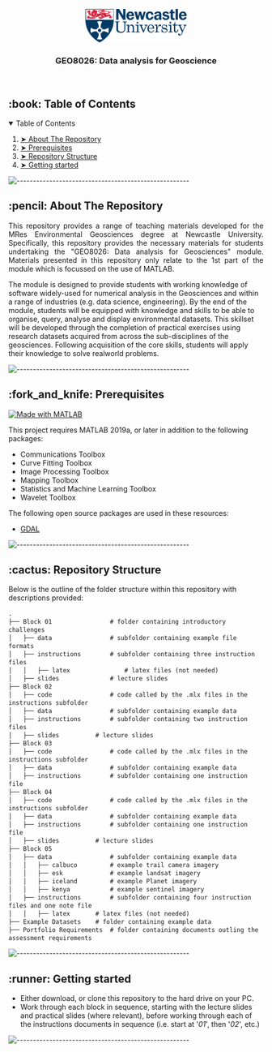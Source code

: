 <p align="center"> 
  <img src="/Block 01/instructions/latex/logo.png" alt="NCL Logo" width="200px">
</p>
<h3 align="center"> GEO8026: Data analysis for Geoscience </h3>  
</br>

<!-- TABLE OF CONTENTS -->
<h2 id="table-of-contents"> :book: Table of Contents</h2>

<details open="open">
  <summary>Table of Contents</summary>
  <ol>
    <li><a href="#about-the-repository"> ➤ About The Repository</a></li>
    <li><a href="#prerequisites"> ➤ Prerequisites</a></li>
    <li><a href="#Repository Structure"> ➤ Repository Structure</a></li>
    <li><a href="#Getting started"> ➤ Getting started</a></li>
  </ol>
</details>

![-----------------------------------------------------](https://raw.githubusercontent.com/andreasbm/readme/master/assets/lines/aqua.png)

<!-- ABOUT THE PROJECT -->
<h2 id="about-the-repository"> :pencil: About The Repository</h2>

<p align="justify"> 
This repository provides a range of teaching materials developed for the MRes Environmental Geosciences degree at Newcastle University. Specifically, this repository provides the necessary materials for students undertaking the "GEO8026: Data analysis for Geosciences" module. Materials presented in this repository only relate to the 1st part of the module which is focussed on the use of MATLAB.
	
The module is designed to provide students with working knowledge of software widely-used for numerical analysis in the Geosciences and within a range of industries (e.g. data science, engineering). By the end of the module, students will be equipped with knowledge and skills to be able to organise, query, analyse and display environmental datasets. This skillset will be developed through the completion of practical exercises using research datasets acquired from across the sub-disciplines of the geosciences. Following acquisition of the core skills, students will apply their knowledge to solve realworld problems.
</p>

![-----------------------------------------------------](https://raw.githubusercontent.com/andreasbm/readme/master/assets/lines/aqua.png)

<!-- PREREQUISITES -->
<h2 id="prerequisites"> :fork_and_knife: Prerequisites</h2>

[![Made with MATLAB](https://img.shields.io/badge/Made%20with-MATLAB-orange?style=for-the-badge&logo=MATLAB)](https://www.mathworks.com/products/matlab.html) <br>

This project requires MATLAB 2019a, or later in addition to the following packages:
* Communications Toolbox
* Curve Fitting Toolbox
* Image Processing Toolbox
* Mapping Toolbox
* Statistics and Machine Learning Toolbox
* Wavelet Toolbox

The following open source packages are used in these resources:
* [GDAL](https://gdal.org/)

![-----------------------------------------------------](https://raw.githubusercontent.com/andreasbm/readme/master/assets/lines/aqua.png)

<!-- Repository Structure -->
<h2 id="Repository Structure"> :cactus: Repository Structure</h2>
<p align="justify"> 
  
Below is the outline of the folder structure within this repository  with descriptions provided:

</p>

    .
    ├── Block 01                # folder containing introductory challenges
    │   ├── data                # subfolder containing example file formats
    │   ├── instructions        # subfolder containing three instruction files
    │   │   ├── latex           	# latex files (not needed)
	│   ├── slides          	# lecture slides
    ├── Block 02	
    │   ├── code                # code called by the .mlx files in the instructions subfolder
    │   ├── data                # subfolder containing example data
    │   ├── instructions        # subfolder containing two instruction files
	│   ├── slides          # lecture slides
    ├── Block 03	
    │   ├── code                # code called by the .mlx files in the instructions subfolder
    │   ├── data                # subfolder containing example data
    │   ├── instructions        # subfolder containing one instruction file
    ├── Block 04	
    │   ├── code                # code called by the .mlx files in the instructions subfolder
    │   ├── data                # subfolder containing example data
    │   ├── instructions        # subfolder containing one instruction file
	│   ├── slides          # lecture slides
    ├── Block 05	
    │   ├── data                # subfolder containing example data
    │   │   ├── calbuco         # example trail camera imagery
    │   │   ├── esk             # example landsat imagery
    │   │   ├── iceland         # example Planet imagery
    │   │   ├── kenya           # example sentinel imagery	
    │   ├── instructions        # subfolder containing four instruction files and one note file	
	│   │   ├── latex       # latex files (not needed)
    ├── Example Datasets	# folder containing example data
    ├── Portfolio Requirements	# folder containing documents outling the assessment requirements   
 
  
![-----------------------------------------------------](https://raw.githubusercontent.com/andreasbm/readme/master/assets/lines/aqua.png)

<!-- Getting Started -->
<h2 id="Getting started"> :runner: Getting started</h2>
<p align="justify"> 
  
* Either download, or clone this repository to the hard drive on your PC.
* Work through each block in sequence, starting with the lecture slides and practical slides (where relevant), before working through each of the instructions documents in sequence (i.e. start at '_01_', then '_02_', etc.)

</p>


![-----------------------------------------------------](https://raw.githubusercontent.com/andreasbm/readme/master/assets/lines/aqua.png)

